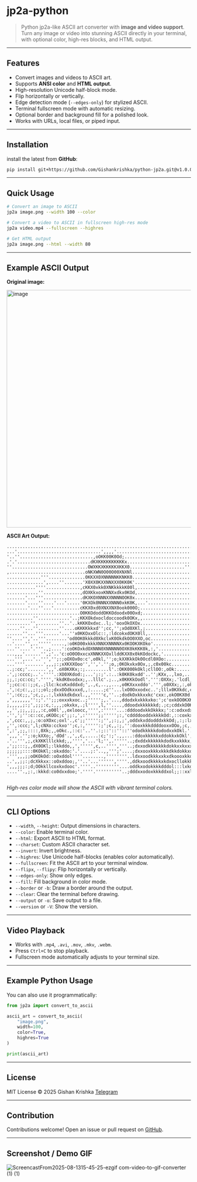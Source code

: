 # jp2a-python

> Python jp2a-like ASCII art converter with **image and video support**.
> Turn any image or video into stunning ASCII directly in your terminal, with optional color, high-res blocks, and HTML output.

---

## Features

* Convert images and videos to ASCII art.
* Supports **ANSI color** and **HTML output**.
* High-resolution Unicode half-block mode.
* Flip horizontally or vertically.
* Edge detection mode (`--edges-only`) for stylized ASCII.
* Terminal fullscreen mode with automatic resizing.
* Optional border and background fill for a polished look.
* Works with URLs, local files, or piped input.

---

## Installation

install the latest from **GitHub**:

```bash
pip install git+https://github.com/Gishankrishka/python-jp2a.git@v1.0.0
```

---

## Quick Usage

```bash
# Convert an image to ASCII
jp2a image.png --width 100 --color

# Convert a video to ASCII in fullscreen high-res mode
jp2a video.mp4 --fullscreen --highres

# Get HTML output
jp2a image.png --html --width 80
```

---

## Example ASCII Output

**Original image:**

<img width="1212" height="650" alt="image" src="https://github.com/user-attachments/assets/69bc0bba-aa7b-48cb-9f0b-9d61b4b8d9f6" />


**ASCII Art Output:**

```
...............................................................................'
...'................................',,,,'......................................
'..''............................,oOKK00K0Od;...................................
.'.'............................dKXKKKKKKKKKKx..................................
''.............................OWXKKXKKKKKXKKX0.....................''..........
,.............................oNKXWN0O00O00XNXNl................................
.............'''..............0KKXX0XNNNNNKKNKK0................................
..............',....''.......'X0XX0KXXNNXXX0KK0K'...............................
...........''''.............,cKKX0xkk0XNKkkkkK00l,..............................
............''..............,dOXKkxoxKNNXxdkx0KOd,..............................
.......'...'''...............dKXKOXNNNXXNNNNOOK0x...............................
.......'....''....'...'.....'0KXOk0NNNXXNNN0xkK0K,...'..........................
........'...''...'..........cKKX0xd0XNXXNX0ook000O;.............................
............................O0KKOdoddOKKOdoodx00Oxd;............................
..........''............'..;KKXOkdxocldoccoodk0OKx,,............................
.........'',........''..'..kKKKOxdxc..l;.'ooxOkOXOx.............................
.....''...''........''....oKKKKkkxd'';cc,'';xOd0XKl,;...........................
......''...'''......'...''x0KKOxxOlc::,:ldcokxdOKX0ll,..........................
''....'','..'''........'od0OK0kkkd0XkclxK0OkdkOO0XXO,oc.........................
..'....'',..'''''.....,:o0KO00xkkkXNNXXNNNNXx0KOOKXKOko'........................
...''....'.'''.,;....':coOKOxkdOXNNN0XNNNNN0OXK0kKKK0k,:,'......................
...,,,'......'',;'..'c:oO0O0xxcxXNNKXXOxllddKXX0x0kKOdockc,'....................
...''',...'..''','';:;oOXOx0o:c',o0kl,'';o;kXXKkkOk0Ocdl0XOo:...................
...''''.......',,,;:;xXKXXOoo'','','.'';o,;0KOkxkx0Ox,;,c0x00kc.................
..;:cc;'.......',,'.oX0KXKx;:;.........l'.:OKK000kOkl;cllOO:,oOk:...............
.',;:cccc;..'.''''.:XO0XKdod:;...';:;'.:..:k0KK0kxdd'..'';KXx,.,lxo,............
;;,:;cc:cc;'.'''','kkdK0xodxx;,..lllc'.;..,x0KKKkOodl'.''':OXXx;.'lcdl,..'......
';;cc:c::;;c,.;llc:kcxKxdddxd;',.,c,..,,...,o0KXxxxddo'.''',o0XXx;,:,okd:''',,',
.',:c;c:,,;:;;ol;;dxxOOdkxxxd,,:.....;c''...lxO0Oxxodxc..';lllx0KXkdc,ck0d:;;,'.
'',:cc;;,';c,;,.:,lxkkkdkdxxl.,,'''''c,''..;dodkOxkkxxkc'cxx:,okO0KX0d:;dK0l,,,,
,',,,,,,,'':;'.'';;;oxxxkxoc..;''''';,.'...,ddodxkxkkkxko:';c'oxkOO0KXKkldKXx:cc
;,,,,,;:;',;;;:c,:,,,;okxkx,.;l'''',l,''....,ddoodxkkkkkkd;.;c;cddxkO0KXXO0XNk;;
,,'',;;,,;;,,:c,o00l',,oxloocc,'''',:'''''...:dddoodxkkOkkkx;':c:odxxdxO0KKXXXd;
.'',';'':c::cc,oKOOc;c';;:,',:''''';;''''';:,'cddddooddxkkkkOd:,::coxkxxdxk0K0Kx
,',ccc:,,;,:o:oXOxc;oxl'.,c';;''''':;'',;:;,;',oddxkxddodddxkkOd;,:;:lxkkxolclOK
,'',:ccc;',l;cNXo:cckxo'';c,:,''''':;';c,,:;,'':dooxkkkddddooxxOOo,;c,,;,,';codk
',:',;;,::::,0Xk;,,oOkc.,::c:'..''.:;::'::''::''ododkkkkkdododxxkOkl.'......';:c
',,,'.'';:o;kXXo;,'dOd'.,',,c,.....:c;':;'.,,...:ddoxkkkkkxddokkxkOkl',olloc'';l
.'..''',;,ckXKKlllckkd;,,'''','...'l;'',.'''''..;dxddxkkkkkkdodkxxkkkx,dkkkkkdlo
,';;:::;,,dX0OKl;:lkkddo,,',''''',c,..'''','''..;dxxodkkkkkkkdokkxxkxxxkxdxkkxxo
;;;;;;::::0KOkKl;:okxddo:'.'....;:'..,,''';'....;dxxooxkkkxkkkdkkdokkxodkxoxkxdd
.''',,,;;oOKOkOd::oOxddol''''........,''''''''..ldxxoodkkkxxkxdkoooxkkd;codoxxdo
..',,;;:;dcXkkxx::oOxddoo;,''..'...'''''',''''.,ddkxoodkkkkxkdxocllokkkl::cllxdl
',,,;;;:;d;OOkkllcoxkxdooc'.''''..'''''''''....oddkxodokkkkdddol:::lxkdl:ccccooc
....''.,;:,:kkkd:co0dxxdoo;'.''''.''''''''''..;dddxxodoxkkkddxol;;::xxlcc::::cc;
                               
```

*High-res color mode will show the ASCII with vibrant terminal colors.*

---

## CLI Options

* `--width`, `--height`: Output dimensions in characters.
* `--color`: Enable terminal color.
* `--html`: Export ASCII to HTML format.
* `--charset`: Custom ASCII character set.
* `--invert`: Invert brightness.
* `--highres`: Use Unicode half-blocks (enables color automatically).
* `--fullscreen`: Fit the ASCII art to your terminal window.
* `--flipx`, `--flipy`: Flip horizontally or vertically.
* `--edges-only`: Show only edges.
* `--fill`: Fill background in color mode.
* `--border` or `-b`: Draw a border around the output.
* `--clear`: Clear the terminal before drawing.
* `--output` or `-o`: Save output to a file.
* `--version` or `-V`: Show the version.

---

## Video Playback

* Works with `.mp4`, `.avi`, `.mov`, `.mkv`, `.webm`.
* Press `Ctrl+C` to stop playback.
* Fullscreen mode automatically adjusts to your terminal size.

---

## Example Python Usage

You can also use it programmatically:

```python
from jp2a import convert_to_ascii

ascii_art = convert_to_ascii(
    "image.png",
    width=100,
    color=True,
    highres=True
)

print(ascii_art)
```

---

## License

MIT License © 2025 Gishan Krishka
[Telegram](https://t.me/KrishDev)

---

## Contribution

Contributions welcome! Open an issue or pull request on [GitHub](https://github.com/GishanKrishka/python-jp2a).

---

## Screenshot / Demo GIF 

![ScreencastFrom2025-08-1315-45-25-ezgif com-video-to-gif-converter (1) (1)](https://github.com/user-attachments/assets/fe2c1759-2a57-484a-9bf2-386d26525513)

